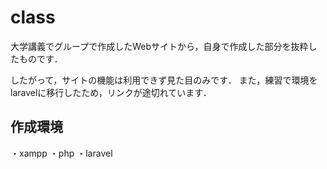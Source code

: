 # class
大学講義でグループで作成したWebサイトから，自身で作成した部分を抜粋したものです．

したがって，サイトの機能は利用できず見た目のみです．
また，練習で環境をlaravelに移行したため，リンクが途切れています．
## 作成環境
・xampp
・php
・laravel
